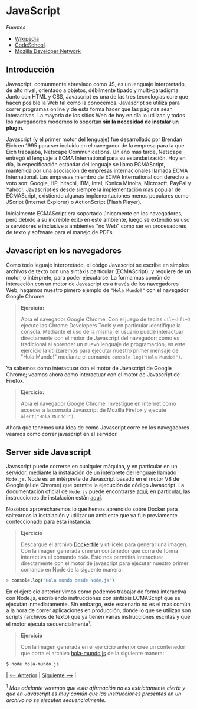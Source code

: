 JavaScript
===

*Fuentes*

- [Wikipedia](https://wikipedia.org/wiki/JavaScript)
- [CodeSchool](https://www.codeschool.com/)
- [Mozilla Developer Network](https://developer.mozilla.org)


Introducción
---

Javascript, comunmente abreviado como JS, es un lenguaje interpretado, de alto nivel, orientado a objetos, débilmente tipado y multi-paradigma.
Junto con HTML y CSS, Javascript es una de las tres tecnologías core que hacen posible la Web tal como la conocemos.
Javascript se utiliza para correr programas online y de esta forma hacer que las páginas sean interactivas. La mayoría de los sitios Web de hoy en día lo utilizan y todos los navegadores modernos lo soportan **sin la necesidad de instalar un plugin**.

Javascript (y el primer motor del lenguaje) fue desarrollado por Brendan Eich en 1995 para ser incluído en el navegador de la empresa para la que Eich trabajaba, Netscape Communications.
Un año mas tarde, Netscape entregó el lenguaje a ECMA International para su estandarización.
Hoy en día, la especificación estándar del lenguaje se llama ECMAScript, mantenida por una asociación de empresas internacionales llamada ECMA International. Las empresas miembro de ECMA International con derecho a voto son: Google, HP, hitachi, IBM, Intel, Konica Minolta, Microsoft, PayPal y Yahoo!.
Javascript es desde siempre la implementación mas popular de ECMAScript, existiendo algunas implementaciones menos populares como JScript (Internet Explorer) o ActionScript (Flash Player).

Inicialmente ECMAScript era soportado únicamente en los navegadores, pero debido a su increíble éxito en este ambiente, luego se extendió su uso a servidores e inclusive a ambientes "no Web" como ser en procesadores de texto y software para el manejo de PDFs.

Javascript en los navegadores
---

Como todo leguaje interpretado, el códgo Javascript se escribe en simples archivos de texto con una sintáxis particular (ECMAScript), y requiere de un motor, o intérprete, para poder ejecutarse.
La forma mas común de interacción con un motor de Javascript es a través de los navegadores Web; hagámos nuestro pimero ejémplo de ```"Hola Mundo!"``` con el navegador Google Chrome.

> **Ejercicio:**
>
> Abra el navegador Google Chrome.
> Con el juego de teclas ```ctl+shft+J``` ejecute las Chrome Developers Tools y en particular identifique la consola. Mediante el uso de la misma, el usuario puede interactuar directamente con el motor de Javascript del navegador; como es tradicional al aprender un nuevo lenguaje de programación, en este ejercicio la utilizaremos para ejecutar nuestro primer mensaje de "Hola Mundo!" mediante el comando ```console.log("Hola Mundo!")```.

Ya sabemos como interactuar con el motor de Javascript de Google Chrome; veamos ahora como interactuar con el motor de Javascript de Firefox.

> **Ejercicio:**
>
> Abra el navegador Google Chrome.
> Investigue en Internet como acceder a la consola Javascript de Mozilla Firefox y ejecute ```alert("Hola Mundo!")```.

Ahora que tenemos una idea de como Javascript corre en los navegadores veamos como correr javascript en el servidor.

Server side Javascript
---

Javascript puede correrse en cualquier máquina, y en particular en un servidor, mediante la instalación de un intérprete del lenguaje llamado ```Node.js```. Node es un intérprete de Javascript basado en el motor V8 de Google (el de Chrome) que permite la ejecución de código Javascript. La documentación oficial de ```Node.js``` puede encontrarse [aquí](https://nodejs.org/en/docs/); en particular, las instrucciones de instalación están [aquí](https://nodejs.org/es/download/package-manager/#debian-and-ubuntu-based-linux-distributions).

Nosotros aprovecharemos lo que hemos aprendido sobre Docker para saltearnos la instalación y utilizar un ambiente que ya fue previamente confeccionado para esta instancia.

> **Ejercicio**
>
> Descargue el archivo [Dockerfile](Dockerfile) y utilicelo para generar una imagen. Con la imagen generada cree un contenedor que corra de forma interactiva el comando ```node```. Esto nos permitirá interactuar directamente con el motor de javascript para ejecutar nuestro primer comando en Node de la siguente manera:

```bash
> console.log('Hola mundo desde Node.js')
```

En el ejercicio anterior vimos como podemos trabajar de forma interactiva con Node.js, escribiendo instrucciones con sintáxis ECMAScript que se ejecutan inmediatamente. Sin embargo, este escenario no es el mas común a la hora de correr aplicaciones en producción, donde lo que se utilizan son scripts (archivos de texto) que ya tienen varias instrucciones escritas y que el motor ejecuta secuencialmente<sup>1</sup>.

> **Ejercicio**
>
> Con la imagen generada en el ejercicio anterior cree un contenedor que corra el archivo [hola-mundo.js](hola-mundo.js) de la siguiente manera:

```bash
$ node hola-mundo.js
```

| [<-- Anterior](https://github.com/conapps/conapps-iot) |
[Siguiente -->](20170903-TiposDeDatos.md) |

<sup>1</sup> _Mas adelante veremos que esta afirmación no es estrictamente cierta y que en Javascript es muy común que las instrucciones presentes en un archivo no se ejecuten secuencialmente._

